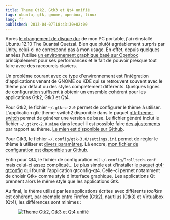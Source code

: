 ```yaml
---
title: Theme Gtk2, Gtk3 et Qt4 unifié
tags: ubuntu, gtk, gnome, openbox, linux
lang: fr
published: 2013-04-07T18:43:30+02:00
---
```


Après [le changement de disque dur](/post/rue-du-commerce-client-perdu) de mon PC
portable, j'ai réinstallé Ubuntu 12.10 The Quantal Quetzal. Bien que plutôt
agréablement surpris par Unity, celui-ci ne correspond pas à mon usage. En
effet, depuis quelques années j'utilise [un environnement graphique basé sur
Openbox](/tag/openbox) principalement pour ses performances et le fait de
pouvoir presque tout faire avec des raccourcis claviers.

Un problème courant avec ce type d'environnement est l'intégration
d'applications venant de GNOME ou KDE qui se retrouvent souvent avec le thème
par défaut ou des styles complètement différents. Quelques lignes de
configuration suffisent à obtenir un ensemble cohérent pour les applications
Gtk2, Gtk3 et Qt4.

Pour Gtk2, le fichier <code>~/.gtkrc-2.0</code> permet de configurer le thème à
utiliser. L'application gtk-theme-switch2 disponible dans le paquet
[gtk-theme-switch](http://packages.ubuntu.com/quantal/gtk-theme-switch) permet
de générer une version de base. Le fichier généré inclut le fichier
<code>~/.gtkrc-2.0.mine</code> dans lequel il est possible faire [des
ajustements](https://developer.gnome.org/gtk2/stable/GtkSettings.html#GtkSettings.properties)
par rapport au thème. [Le mien est disponible sur
Github](https://github.com/dpobel/config/blob/master/gtkrc-2.0.mine).

Pour Gtk3, le fichier <code>~/.config/gtk-3.0/settings.ini</code> permet de
régler le thème à utiliser et [divers
paramètres](https://developer.gnome.org/gtk3/3.1/GtkSettings.html#GtkSettings.properties).
Là encore, [mon fichier de configuration est disponible sur
Github](https://github.com/dpobel/config/blob/master/config/gtk-3.0/settings.ini).

Enfin pour Qt4, le fichier de configuration est
<code>~/.config/Trolltech.conf</code> mais celui-ci assez compliqué... Le plus
simple est d'installer [le paquet
qt4-qtconfig](http://packages.ubuntu.com/quantal/qt4-qtconfig) qui fournit
l'application qtconfig-qt4. Celle-ci permet notamment de choisir Gtk+ comme
style d'interface graphique. Les applications Qt prennent alors le même style
que les applications Gtk.

Au final, le thème utilisé par les applications écrites avec différents
*toolkits* est cohérent, par exemple entre  Firefox (Gtk2), nautilus (Gtk3) et
Virtualbox (Qt4), les différences sont minimes&nbsp;:

<figure class="object-center"><a href="/images/theme-gtk2-gtk3-qt4.jpg"><img
src="/images/660x/theme-gtk2-gtk3-qt4.jpg" alt="Theme Gtk2, Gtk3 et Qt4
unifié"></a></figure>
